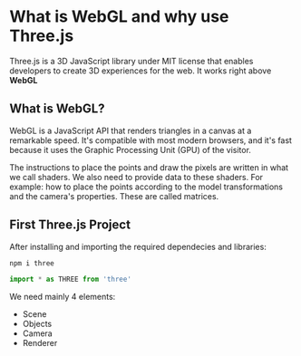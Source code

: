 # What is WebGL and why use Three.js
Three.js is a 3D JavaScript library under MIT license that enables developers to create 3D experiences for the web. It works right above **WebGL**

## What is WebGL?
WebGL is a JavaScript API that renders triangles in a canvas at a remarkable speed. It's compatible with most modern browsers, and it's fast because it uses the Graphic Processing Unit (GPU) of the visitor.

The instructions to place the points and draw the pixels are written in what we call shaders. We also need to provide data to these shaders. For example: how to place the points according to the model transformations and the camera's properties. These are called matrices.

## First Three.js Project
After installing and importing the required dependecies and libraries:
```sh
npm i three
```

```js
import * as THREE from 'three'
```

We need mainly 4 elements: 
- Scene
- Objects
- Camera
- Renderer
